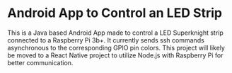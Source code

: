 # Android App to Control an LED Strip
This is a Java based Android App made to control a LED Superknight strip connected to a Raspberry Pi 3b+. It currently sends ssh commands asynchronous to the corresponding GPIO pin colors. This project will likely be moved to a React Native project to utilize Node.js with Raspberry Pi for better communication.

